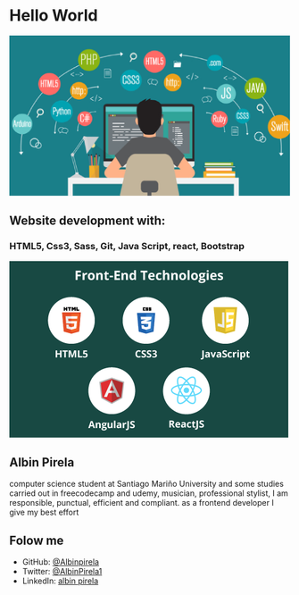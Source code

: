 # Hello World
![screenshot](./shutterstock-10338536170938-620x354-01.jpg)
## Website development with:
### HTML5, Css3, Sass, Git, Java Script, react, Bootstrap 
![screenshot](./tegnologias.png)


## Albin Pirela
computer science student at Santiago Mariño University and some studies carried out in freecodecamp and udemy,
musician, professional stylist,
I am responsible, punctual, efficient and compliant. as a frontend developer I give my best effort
## Folow me
- GitHub: [@Albinpirela](https://github.com/Albinpirela)
- Twitter: [@AlbinPirela1](https://twitter.com/AlbinPirela1)
- LinkedIn: [albin pirela](https://www.linkedin.com/in/albin-pirela-21528a222/)
